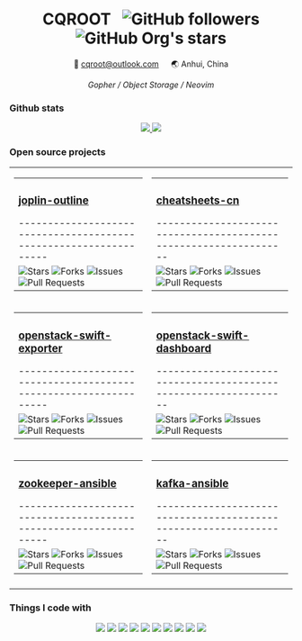 <div align="center">
  <h1>CQROOT &nbsp;
    <img alt="GitHub followers" src="https://img.shields.io/github/followers/cqroot?style=social">
    <img alt="GitHub Org's stars" src="https://img.shields.io/github/stars/cqroot?style=social">
  </h1>

  <p>📧 <a href="mailto:cqroot@outlook.com">cqroot@outlook.com</a> &emsp; 🌏 Anhui, China</p>
  <i>Gopher / Object Storage / Neovim</i>
</div>

### Github stats

<p align="center">
  <a href="https://github.com/cqroot/cqroot">
    <img src="https://github-readme-stats.vercel.app/api?username=cqroot&show_icons=true&theme=nord&line_height=27&count_private=true">
  </a>
  <a href="https://github.com/cqroot/cqroot">
    <img src="https://github-readme-stats.vercel.app/api/top-langs/?username=cqroot&theme=nord&langs_count=3&hide=css,typescript,html,ejs,javascript">
  </a>
</p>

### Open source projects

<table align="center">
<tr>
  <td><table>
    <tr><td><h3><a href="https://github.com/cqroot/joplin-outline">joplin-outline</a></h3>-----------------------------------------------------------------</td></tr>
    <tr><td>
      <img alt="Stars" src="https://img.shields.io/github/stars/cqroot/joplin-outline?style=flat-square&labelColor=343b41&color=007ec6"/>
      <img alt="Forks" src="https://img.shields.io/github/forks/cqroot/joplin-outline?style=flat-square&labelColor=343b41&color=007ec6"/>
      <img alt="Issues" src="https://img.shields.io/github/issues/cqroot/joplin-outline?style=flat-square&labelColor=343b41&color=007ec6"/>
      <img alt="Pull Requests" src="https://img.shields.io/github/issues-pr/cqroot/joplin-outline?style=flat-square&labelColor=343b41&color=007ec6"/>
    </td></tr>
  </table></td>
  <td><table>
    <tr><td><h3><a href="https://github.com/cheatsheets-cn/cheatsheets-cn">cheatsheets-cn</a></h3>-----------------------------------------------------------------</td></tr>
    <tr><td>
      <img alt="Stars" src="https://img.shields.io/github/stars/cheatsheets-cn/cheatsheets-cn?style=flat-square&labelColor=343b41&color=007ec6"/>
      <img alt="Forks" src="https://img.shields.io/github/forks/cheatsheets-cn/cheatsheets-cn?style=flat-square&labelColor=343b41&color=007ec6"/>
      <img alt="Issues" src="https://img.shields.io/github/issues/cheatsheets-cn/cheatsheets-cn?style=flat-square&labelColor=343b41&color=007ec6"/>
      <img alt="Pull Requests" src="https://img.shields.io/github/issues-pr/cheatsheets-cn/cheatsheets-cn?style=flat-square&labelColor=343b41&color=007ec6"/>
    </td></tr>
  </table></td>
</tr><tr></tr>
<tr>
  <td><table>
    <tr><td><h3><a href="https://github.com/cqroot/openstack-swift-exporter">openstack-swift-exporter</a></h3>-----------------------------------------------------------------</td></tr>
    <tr><td>
      <img alt="Stars" src="https://img.shields.io/github/stars/cqroot/openstack-swift-exporter?style=flat-square&labelColor=343b41&color=007ec6"/>
      <img alt="Forks" src="https://img.shields.io/github/forks/cqroot/openstack-swift-exporter?style=flat-square&labelColor=343b41&color=007ec6"/>
      <img alt="Issues" src="https://img.shields.io/github/issues/cqroot/openstack-swift-exporter?style=flat-square&labelColor=343b41&color=007ec6"/>
      <img alt="Pull Requests" src="https://img.shields.io/github/issues-pr/cqroot/openstack-swift-exporter?style=flat-square&labelColor=343b41&color=007ec6"/>
    </td></tr>
  </table></td>
  <td><table>
    <tr><td><h3><a href="https://github.com/cqroot/openstack-swift-dashboard">openstack-swift-dashboard</a></h3>-----------------------------------------------------------------</td></tr>
    <tr><td>
      <img alt="Stars" src="https://img.shields.io/github/stars/cqroot/openstack-swift-dashboard?style=flat-square&labelColor=343b41&color=007ec6"/>
      <img alt="Forks" src="https://img.shields.io/github/forks/cqroot/openstack-swift-dashboard?style=flat-square&labelColor=343b41&color=007ec6"/>
      <img alt="Issues" src="https://img.shields.io/github/issues/cqroot/openstack-swift-dashboard?style=flat-square&labelColor=343b41&color=007ec6"/>
      <img alt="Pull Requests" src="https://img.shields.io/github/issues-pr/cqroot/openstack-swift-dashboard?style=flat-square&labelColor=343b41&color=007ec6"/>
    </td></tr>
  </table></td>
</tr><tr></tr>
<tr>
  <td><table>
    <tr><td><h3><a href="https://github.com/cqroot/zookeeper-ansible">zookeeper-ansible</a></h3>-----------------------------------------------------------------</td></tr>
    <tr><td>
      <img alt="Stars" src="https://img.shields.io/github/stars/cqroot/zookeeper-ansible?style=flat-square&labelColor=343b41&color=007ec6"/>
      <img alt="Forks" src="https://img.shields.io/github/forks/cqroot/zookeeper-ansible?style=flat-square&labelColor=343b41&color=007ec6"/>
      <img alt="Issues" src="https://img.shields.io/github/issues/cqroot/zookeeper-ansible?style=flat-square&labelColor=343b41&color=007ec6"/>
      <img alt="Pull Requests" src="https://img.shields.io/github/issues-pr/cqroot/zookeeper-ansible?style=flat-square&labelColor=343b41&color=007ec6"/>
    </td></tr>
  </table></td>
  <td><table>
    <tr><td><h3><a href="https://github.com/cqroot/kafka-ansible">kafka-ansible</a></h3>-----------------------------------------------------------------</td></tr>
    <tr><td>
      <img alt="Stars" src="https://img.shields.io/github/stars/cqroot/kafka-ansible?style=flat-square&labelColor=343b41&color=007ec6"/>
      <img alt="Forks" src="https://img.shields.io/github/forks/cqroot/kafka-ansible?style=flat-square&labelColor=343b41&color=007ec6"/>
      <img alt="Issues" src="https://img.shields.io/github/issues/cqroot/kafka-ansible?style=flat-square&labelColor=343b41&color=007ec6"/>
      <img alt="Pull Requests" src="https://img.shields.io/github/issues-pr/cqroot/kafka-ansible?style=flat-square&labelColor=343b41&color=007ec6"/>
    </td></tr>
  </table></td>
</tr><tr></tr>
<tr><td></td><td></td></tr>
</table>

### Things I code with

<p align="center">
  <img src="https://img.shields.io/badge/Go-informational?style=flat&logo=Go&logoColor=white&color=3f4a5a">
  <img src="https://img.shields.io/badge/Kubernetes-informational?style=flat&logo=Kubernetes&logoColor=white&color=3f4a5a">
  <img src="https://img.shields.io/badge/Docker-informational?style=flat&logo=Docker&logoColor=white&color=3f4a5a">
  <img src="https://img.shields.io/badge/Linux-informational?style=flat&logo=Linux&logoColor=white&color=3f4a5a">
  <img src="https://img.shields.io/badge/Neovim-informational?style=flat&logo=Neovim&logoColor=white&color=3f4a5a">
  <img src="https://img.shields.io/badge/OpenStack-informational?style=flat&logo=OpenStack&logoColor=white&color=3f4a5a">
  <img src="https://img.shields.io/badge/Ceph-informational?style=flat&logo=Ceph&logoColor=white&color=3f4a5a">
  <img src="https://img.shields.io/badge/Prometheus-informational?style=flat&logo=Prometheus&logoColor=white&color=3f4a5a">
  <img src="https://img.shields.io/badge/Python-informational?style=flat&logo=Python&logoColor=white&color=3f4a5a">
  <img src="https://img.shields.io/badge/Tmux-informational?style=flat&logo=Tmux&logoColor=white&color=3f4a5a">
</p>
